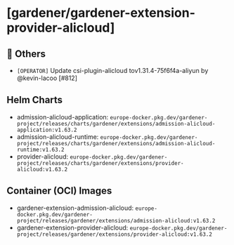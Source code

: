 # [gardener/gardener-extension-provider-alicloud]

## 🏃 Others

- `[OPERATOR]` Update csi-plugin-alicloud tov1.31.4-75f6f4a-aliyun by @kevin-lacoo [#812]

## Helm Charts
- admission-alicloud-application: `europe-docker.pkg.dev/gardener-project/releases/charts/gardener/extensions/admission-alicloud-application:v1.63.2`
- admission-alicloud-runtime: `europe-docker.pkg.dev/gardener-project/releases/charts/gardener/extensions/admission-alicloud-runtime:v1.63.2`
- provider-alicloud: `europe-docker.pkg.dev/gardener-project/releases/charts/gardener/extensions/provider-alicloud:v1.63.2`
## Container (OCI) Images
- gardener-extension-admission-alicloud: `europe-docker.pkg.dev/gardener-project/releases/gardener/extensions/admission-alicloud:v1.63.2`
- gardener-extension-provider-alicloud: `europe-docker.pkg.dev/gardener-project/releases/gardener/extensions/provider-alicloud:v1.63.2`

